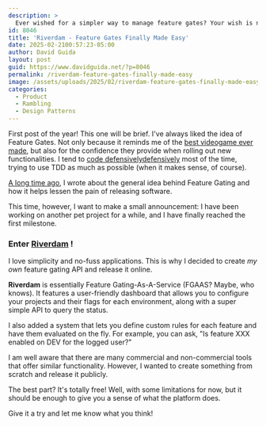 ```yaml
---
description: >
  Ever wished for a simpler way to manage feature gates? Your wish is now a reality with Riverdam!
id: 8046
title: 'Riverdam - Feature Gates Finally Made Easy'
date: 2025-02-2100:57:23-05:00
author: David Guida
layout: post
guid: https://www.davidguida.net/?p=8046
permalink: /riverdam-feature-gates-finally-made-easy
image: /assets/uploads/2025/02/riverdam-feature-gates-finally-made-easy.jpg
categories:  
  - Product
  - Rambling
  - Design Patterns
---
```


First post of the year! This one will be brief. I've always liked the idea of Feature Gates. Not only because it reminds me of the [best videogame ever made](https://en.wikipedia.org/wiki/Baldur%27s_Gate_II:_Shadows_of_Amn), but also for the confidence they provide when rolling out new functionalities. I tend to [code defensivelydefensively](https://en.wikipedia.org/wiki/Defensive_programming) most of the time, trying to use TDD as much as possible (when it makes sense, of course).

[A long time ago](/feature-gating-part-1-what-is-it/), I wrote about the general idea behind Feature Gating and how it helps lessen the pain of releasing software.

This time, however, I want to make a small announcement: I have been working on another pet project for a while, and I have finally reached the first milestone.

### Enter **[Riverdam](https://www.riverdam.dev)** !

I love simplicity and no-fuss applications. This is why I decided to create *my own*  feature gating API and release it online.

**Riverdam** is essentially Feature Gating-As-A-Service (FGAAS? Maybe, who knows). It features a user-friendly dashboard that allows you to configure your projects and their flags for each environment, along with a super simple API to query the status.

I also added a system that lets you define custom rules for each feature and have them evaluated on the fly. For example, you can ask, "Is feature XXX enabled on DEV for the logged user?"

I am well aware that there are many commercial and non-commercial tools that offer similar functionality. However, I wanted to create something from scratch and release it publicly.

The best part? It's totally free! Well, with some limitations for now, but it should be enough to give you a sense of what the platform does.

Give it a try and let me know what you think!